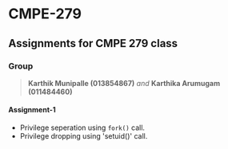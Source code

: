 # CMPE-279
## Assignments for CMPE 279 class
### Group
> **Karthik Munipalle (013854867)** _and_
> **Karthika Arumugam (011484460)**

#### Assignment-1
- Privilege seperation using `fork()` call.
- Privilege dropping using 'setuid()' call.


